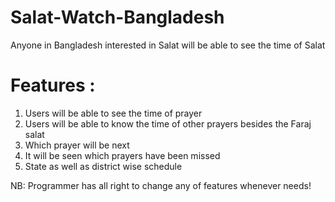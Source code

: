 # Salat-Watch-Bangladesh
Anyone in Bangladesh interested in Salat will be able to see the time of Salat

# Features : 
1. Users will be able to see the time of prayer
2. Users will be able to know the time of other prayers besides the Faraj salat
3. Which prayer will be next
4. It will be seen which prayers have been missed
5. State as well as district wise schedule

NB: Programmer has all right to change any of features whenever needs!